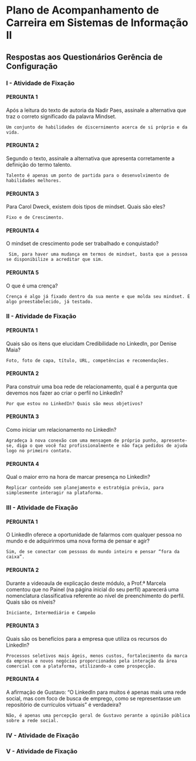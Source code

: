 # Plano de Acompanhamento de Carreira em Sistemas de Informação II

## Respostas aos Questionários Gerência de Configuração

### I - Atividade de Fixação

#### PERGUNTA 1

Após a leitura do texto de autoria da Nadir Paes, assinale a alternativa que traz o correto significado da palavra Mindset.  

```Text
Um conjunto de habilidades de discernimento acerca de si próprio e da vida. 
```

#### PERGUNTA 2

Segundo o texto, assinale a alternativa que apresenta corretamente a definição do termo talento.  

```Text
Talento é apenas um ponto de partida para o desenvolvimento de habilidades melhores. 
```

#### PERGUNTA 3

Para Carol Dweck, existem dois tipos de mindset. Quais são eles?

```Text
Fixo e de Crescimento. 
```

#### PERGUNTA 4

O mindset de crescimento pode ser trabalhado e conquistado?  

```Text
 Sim, para haver uma mudança em termos de mindset, basta que a pessoa se disponibilize a acreditar que sim. 
```

#### PERGUNTA 5

O que é uma crença?  

```Text
Crença é algo já fixado dentro da sua mente e que molda seu mindset. É algo preestabelecido, já testado. 
```

### II - Atividade de Fixação

#### PERGUNTA 1

Quais são os itens que elucidam Credibilidade no LinkedIn, por Denise Maia?  

```Text
Foto, foto de capa, título, URL, competências e recomendações. 
```

#### PERGUNTA 2

Para construir uma boa rede de relacionamento, qual é a pergunta que devemos nos fazer ao criar o perfil no LinkedIn?  

```Text
Por que estou no LinkedIn? Quais são meus objetivos? 
```

#### PERGUNTA 3

Como iniciar um relacionamento no LinkedIn?  

```Text
Agradeça à nova conexão com uma mensagem de próprio punho, apresente-se, diga o que você faz profissionalmente e não faça pedidos de ajuda logo no primeiro contato. 
```

#### PERGUNTA 4

Qual o maior erro na hora de marcar presença no LinkedIn?  

```Text
Replicar conteúdo sem planejamento e estratégia prévia, para simplesmente interagir na plataforma.
```

### III - Atividade de Fixação

#### PERGUNTA 1

O LinkedIn oferece a oportunidade de falarmos com qualquer pessoa no mundo e de adquirirmos uma nova forma de pensar e agir?  

```Text
Sim, de se conectar com pessoas do mundo inteiro e pensar “fora da caixa”. 
```

#### PERGUNTA 2

Durante a videoaula de explicação deste módulo, a Prof.ª Marcela comentou que no Painel (na página inicial do seu perfil) aparecerá uma nomenclatura classificativa referente ao nível de preenchimento do perfil. Quais são os níveis?  

```Text
Iniciante, Intermediário e Campeão
```

#### PERGUNTA 3

Quais são os benefícios para a empresa que utiliza os recursos do LinkedIn?  

```Text
Processos seletivos mais ágeis, menos custos, fortalecimento da marca da empresa e novos negócios proporcionados pela interação da área comercial com a plataforma, utilizando-a como prospecção.
```

#### PERGUNTA 4

A afirmação de Gustavo: “O LinkedIn para muitos é apenas mais uma rede social, mas com foco de busca de emprego, como se representasse um repositório de currículos virtuais” é verdadeira? 

```Text
Não, é apenas uma percepção geral de Gustavo perante a opinião pública sobre a rede social.
```

### IV - Atividade de Fixação

### V - Atividade de Fixação
